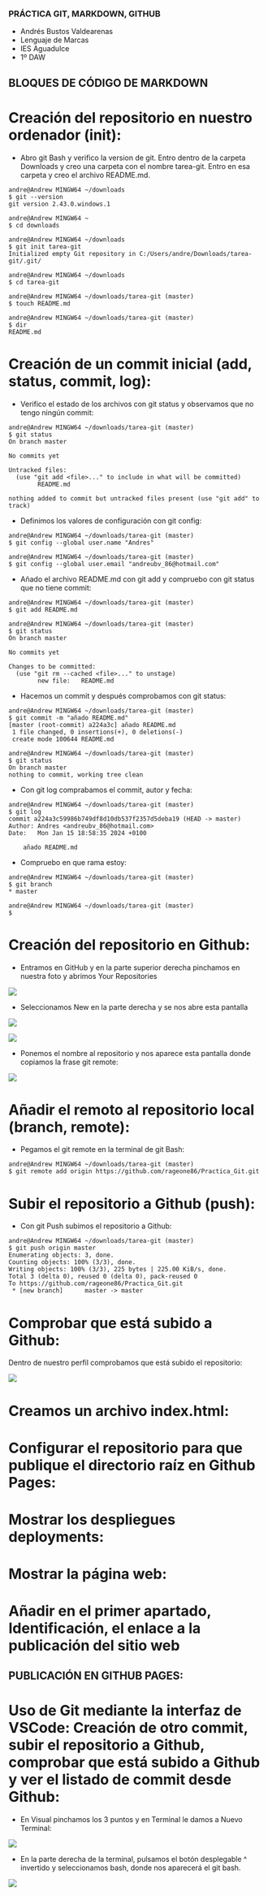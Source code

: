 
### PRÁCTICA GIT, MARKDOWN, GITHUB

* Andrés Bustos Valdearenas
* Lenguaje de Marcas
* IES Aguadulce
* 1º DAW



## BLOQUES DE CÓDIGO DE MARKDOWN

# Creación del repositorio en nuestro ordenador (init):

* Abro git Bash y verifico la version de git. Entro dentro de la carpeta Downloads y creo una carpeta con el nombre tarea-git. Entro en esa carpeta y creo el archivo README.md.

```
andre@Andrew MINGW64 ~/downloads
$ git --version
git version 2.43.0.windows.1

andre@Andrew MINGW64 ~
$ cd downloads

andre@Andrew MINGW64 ~/downloads
$ git init tarea-git
Initialized empty Git repository in C:/Users/andre/Downloads/tarea-git/.git/

andre@Andrew MINGW64 ~/downloads
$ cd tarea-git

andre@Andrew MINGW64 ~/downloads/tarea-git (master)
$ touch README.md

andre@Andrew MINGW64 ~/downloads/tarea-git (master)
$ dir
README.md

```

# Creación de un commit inicial (add, status, commit, log):

* Verifico el estado de los archivos con git status y observamos que no tengo ningún commit: 

```
andre@Andrew MINGW64 ~/downloads/tarea-git (master)
$ git status
On branch master

No commits yet

Untracked files:
  (use "git add <file>..." to include in what will be committed)
        README.md

nothing added to commit but untracked files present (use "git add" to track)
```

* Definimos los valores de configuración con git config:

```
andre@Andrew MINGW64 ~/downloads/tarea-git (master)
$ git config --global user.name "Andres"

andre@Andrew MINGW64 ~/downloads/tarea-git (master)
$ git config --global user.email "andreubv_86@hotmail.com"
```

* Añado el archivo README.md con git add y compruebo con git status que no tiene commit:

```
andre@Andrew MINGW64 ~/downloads/tarea-git (master)
$ git add README.md

andre@Andrew MINGW64 ~/downloads/tarea-git (master)
$ git status
On branch master

No commits yet

Changes to be committed:
  (use "git rm --cached <file>..." to unstage)
        new file:   README.md
```

* Hacemos un commit y después comprobamos con git status:

```
andre@Andrew MINGW64 ~/downloads/tarea-git (master)
$ git commit -m "añado README.md"
[master (root-commit) a224a3c] añado README.md
 1 file changed, 0 insertions(+), 0 deletions(-)
 create mode 100644 README.md

andre@Andrew MINGW64 ~/downloads/tarea-git (master)
$ git status
On branch master
nothing to commit, working tree clean

```


* Con git log comprabamos el commit, autor y fecha:
```
andre@Andrew MINGW64 ~/downloads/tarea-git (master)
$ git log
commit a224a3c59986b749df8d10db537f2357d5deba19 (HEAD -> master)
Author: Andres <andreubv_86@hotmail.com>
Date:   Mon Jan 15 18:58:35 2024 +0100

    añado README.md

```

* Compruebo en que rama estoy:

```
andre@Andrew MINGW64 ~/downloads/tarea-git (master)
$ git branch
* master

andre@Andrew MINGW64 ~/downloads/tarea-git (master)
$
```

# Creación del repositorio en Github:

* Entramos en GitHub y en la parte superior derecha pinchamos en nuestra foto y abrimos Your Repositories  

![](capturas/captura01.png)

* Seleccionamos New en la parte derecha y se nos abre esta pantalla

![](capturas/captura2.png)

![](capturas/captura03.png)

* Ponemos el nombre al repositorio y nos aparece esta pantalla donde copiamos la frase git remote:

![](capturas/captura04.png)


# Añadir el remoto al repositorio local (branch, remote):

* Pegamos el git remote en la terminal de git Bash:

```
andre@Andrew MINGW64 ~/downloads/tarea-git (master)
$ git remote add origin https://github.com/rageone86/Practica_Git.git
```

# Subir el repositorio a Github (push):

* Con git Push subimos el repositorio a Github:

```
andre@Andrew MINGW64 ~/downloads/tarea-git (master)
$ git push origin master
Enumerating objects: 3, done.
Counting objects: 100% (3/3), done.
Writing objects: 100% (3/3), 225 bytes | 225.00 KiB/s, done.
Total 3 (delta 0), reused 0 (delta 0), pack-reused 0
To https://github.com/rageone86/Practica_Git.git
 * [new branch]      master -> master
```

# Comprobar que está subido a Github:

Dentro de nuestro perfil comprobamos que está subido el repositorio:

![](capturas/captura05.png)


# Creamos un archivo index.html:



# Configurar el repositorio para que publique el directorio raíz en Github Pages:




# Mostrar los despliegues deployments:




# Mostrar la página web:



# Añadir en el primer apartado, Identificación, el enlace a la publicación del sitio web



## PUBLICACIÓN EN GITHUB PAGES:


# Uso de Git mediante la interfaz de VSCode: Creación de otro commit, subir el repositorio a Github, comprobar que está subido a Github y ver el listado de commit desde Github:

* En Visual pinchamos los 3 puntos y en Terminal le damos a Nuevo Terminal:

![](capturas/captura07.png)


* En la parte derecha de la terminal, pulsamos el botón desplegable ^ invertido y seleccionamos bash, donde nos aparecerá el git bash.

![](capturas/captura08.png)





